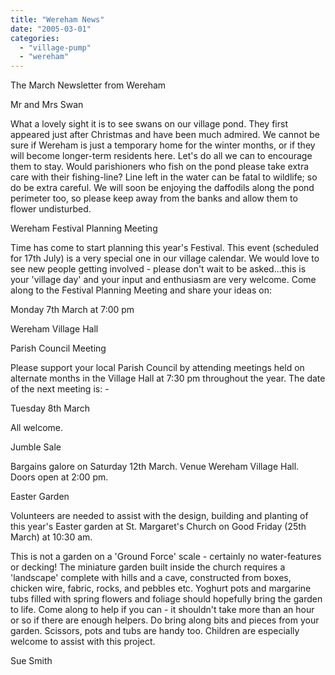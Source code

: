 ```yaml
---
title: "Wereham News"
date: "2005-03-01"
categories: 
  - "village-pump"
  - "wereham"
---
```


The March Newsletter from Wereham

Mr and Mrs Swan

What a lovely sight it is to see swans on our village pond. They first appeared just after Christmas and have been much admired. We cannot be sure if Wereham is just a temporary home for the winter months, or if they will become longer-term residents here. Let's do all we can to encourage them to stay. Would parishioners who fish on the pond please take extra care with their fishing-line? Line left in the water can be fatal to wildlife; so do be extra careful. We will soon be enjoying the daffodils along the pond perimeter too, so please keep away from the banks and allow them to flower undisturbed.

Wereham Festival Planning Meeting

Time has come to start planning this year's Festival. This event (scheduled for 17th July) is a very special one in our village calendar. We would love to see new people getting involved - please don't wait to be asked...this is your 'village day' and your input and enthusiasm are very welcome. Come along to the Festival Planning Meeting and share your ideas on:

Monday 7th March at 7:00 pm

Wereham Village Hall

Parish Council Meeting

Please support your local Parish Council by attending meetings held on alternate months in the Village Hall at 7:30 pm throughout the year. The date of the next meeting is: -

Tuesday 8th March

All welcome.

Jumble Sale

Bargains galore on Saturday 12th March. Venue Wereham Village Hall. Doors open at 2:00 pm.

Easter Garden

Volunteers are needed to assist with the design, building and planting of this year's Easter garden at St. Margaret's Church on Good Friday (25th March) at 10:30 am.

This is not a garden on a 'Ground Force' scale - certainly no water-features or decking! The miniature garden built inside the church requires a 'landscape' complete with hills and a cave, constructed from boxes, chicken wire, fabric, rocks, and pebbles etc. Yoghurt pots and margarine tubs filled with spring flowers and foliage should hopefully bring the garden to life. Come along to help if you can - it shouldn't take more than an hour or so if there are enough helpers. Do bring along bits and pieces from your garden. Scissors, pots and tubs are handy too. Children are especially welcome to assist with this project.

Sue Smith
